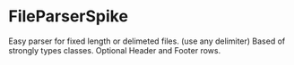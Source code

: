 # FileParserSpike
Easy parser for fixed length or delimeted files. (use any delimiter)  Based of strongly types classes. Optional Header and Footer rows.
